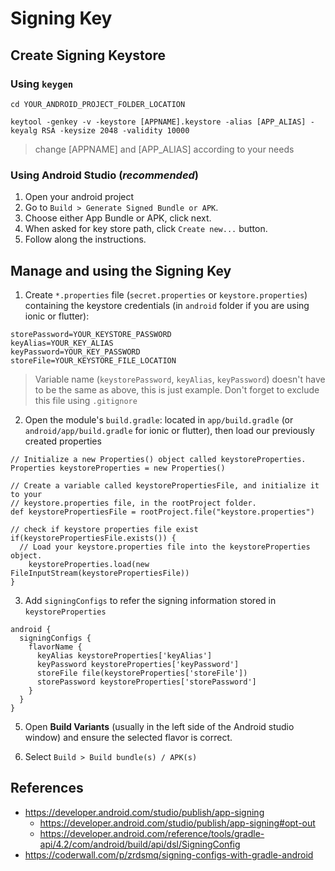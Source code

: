 # Signing Key

## Create Signing Keystore

### Using `keygen`

```
cd YOUR_ANDROID_PROJECT_FOLDER_LOCATION
```

```
keytool -genkey -v -keystore [APPNAME].keystore -alias [APP_ALIAS] -keyalg RSA -keysize 2048 -validity 10000
```

> change [APPNAME] and [APP_ALIAS] according to your needs

### Using Android Studio (_recommended_)

1. Open your android project
2. Go to `Build > Generate Signed Bundle or APK`.
3. Choose either App Bundle or APK, click next.
4. When asked for key store path, click `Create new...` button.
5. Follow along the instructions.

## Manage and using the Signing Key

1. Create `*.properties` file (`secret.properties` or `keystore.properties`) containing the keystore credentials (in `android` folder if you are using ionic or flutter):

```
storePassword=YOUR_KEYSTORE_PASSWORD
keyAlias=YOUR_KEY_ALIAS
keyPassword=YOUR_KEY_PASSWORD
storeFile=YOUR_KEYSTORE_FILE_LOCATION
```

> Variable name (`keystorePassword`, `keyAlias`, `keyPassword`) doesn't have to be the same as above, this is just example.
> Don't forget to exclude this file using `.gitignore`

2. Open the module's `build.gradle`: located in `app/build.gradle` (or `android/app/build.gradle` for ionic or flutter), then load our previously created properties

```
// Initialize a new Properties() object called keystoreProperties.
Properties keystoreProperties = new Properties()

// Create a variable called keystorePropertiesFile, and initialize it to your
// keystore.properties file, in the rootProject folder.
def keystorePropertiesFile = rootProject.file("keystore.properties")

// check if keystore properties file exist
if(keystorePropertiesFile.exists()) {
  // Load your keystore.properties file into the keystoreProperties object.
    keystoreProperties.load(new FileInputStream(keystorePropertiesFile))
}
```

3. Add `signingConfigs` to refer the signing information stored in `keystoreProperties`

```
android {
  signingConfigs {
    flavorName {
      keyAlias keystoreProperties['keyAlias']
      keyPassword keystoreProperties['keyPassword']
      storeFile file(keystoreProperties['storeFile'])
      storePassword keystoreProperties['storePassword']
    }
  }
}
```

5. Open **Build Variants** (usually in the left side of the Android studio window) and ensure the selected flavor is correct.

6. Select `Build > Build bundle(s) / APK(s)`

## References

- https://developer.android.com/studio/publish/app-signing
  - https://developer.android.com/studio/publish/app-signing#opt-out
  - https://developer.android.com/reference/tools/gradle-api/4.2/com/android/build/api/dsl/SigningConfig
- https://coderwall.com/p/zrdsmq/signing-configs-with-gradle-android

